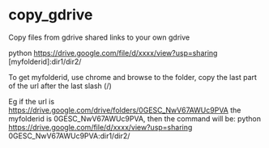 # copy_gdrive
Copy files from gdrive shared links to your own gdrive


python https://drive.google.com/file/d/xxxx/view?usp=sharing [myfolderid]:dir1/dir2/


To get myfolderid, use chrome and browse to the folder, copy the last part of the url after the last slash (/)

Eg if the url is https://drive.google.com/drive/folders/0GESC_NwV67AWUc9PVA
the myfolderid is 0GESC_NwV67AWUc9PVA, then the command will be:
python https://drive.google.com/file/d/xxxx/view?usp=sharing 0GESC_NwV67AWUc9PVA:dir1/dir2/
